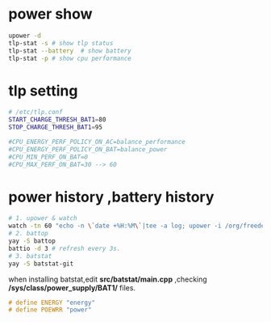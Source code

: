 # power show
```sh
upower -d 
tlp-stat -s # show tlp status
tlp-stat --battery  # show battery
tlp-stat -p # show cpu performance
```

# tlp setting
```sh
# /etc/tlp.conf
START_CHARGE_THRESH_BAT1=80
STOP_CHARGE_THRESH_BAT1=95

#CPU_ENERGY_PERF_POLICY_ON_AC=balance_performance
#CPU_ENERGY_PERF_POLICY_ON_BAT=balance_power
#CPU_MIN_PERF_ON_BAT=0
#CPU_MAX_PERF_ON_BAT=30 --> 60
```

# power history ,battery history
```sh
# 1. upower & watch
watch -tn 60 "echo -n \`date +%H:%M\`|tee -a log; upower -i /org/freedesktop/UPower/devices/battery_BAT1 |grep percentage |cut  -c 25-28|tee -a log"
# 2. battop
yay -S battop
battio -d 3 # refresh every 3s.
# 3. batstat
yay -S batstat-git
```
when installing batstat,edit **src/batstat/main.cpp** ,checking **/sys/class/power_supply/BAT1/** files.
```c
# define ENERGY "energy"
# define POEWRR "power"
```
